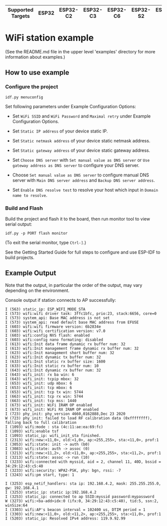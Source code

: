 | Supported Targets | ESP32 | ESP32-C2 | ESP32-C3 | ESP32-C6 | ESP32-S2 | ESP32-S3 |
| ----------------- | ----- | -------- | -------- | -------- | -------- | -------- |

# WiFi station example

(See the README.md file in the upper level 'examples' directory for more information about examples.)


## How to use example

### Configure the project

```
idf.py menuconfig
```

Set following parameters under Example Configuration Options:

* Set `WiFi SSID` and `WiFi Password` and `Maximal retry` under Example Configuration Options.

* Set `Static IP address` of your device static IP.

* Set `Static netmask address` of your device static netmask address.

* Set `Static gateway address` of your device static gateway address.

* Set `Choose DNS server` with `Set manual value as DNS server` or `Use gateway address as DNS server` to configure your DNS server.

* Choose `Set manual value as DNS server` to configure manual DNS server with `Main DNS server address` and `Backup DNS server address`.

* Set `Enable DNS resolve test` to resolve your host which input in `Domain name to resolve`.

### Build and Flash

Build the project and flash it to the board, then run monitor tool to view serial output:

```
idf.py -p PORT flash monitor
```

(To exit the serial monitor, type ``Ctrl-]``.)

See the Getting Started Guide for full steps to configure and use ESP-IDF to build projects.

## Example Output
Note that the output, in particular the order of the output, may vary depending on the environment.

Console output if station connects to AP successfully:
```
I (563) static_ip: ESP_WIFI_MODE_STA
I (573) wifi:wifi driver task: 3ffc1bfc, prio:23, stack:6656, core=0
I (573) system_api: Base MAC address is not set
I (573) system_api: read default base MAC address from EFUSE
I (603) wifi:wifi firmware version: 6b2834e
I (603) wifi:wifi certification version: v7.0
I (603) wifi:config NVS flash: enabled
I (603) wifi:config nano formating: disabled
I (613) wifi:Init data frame dynamic rx buffer num: 32
I (613) wifi:Init management frame dynamic rx buffer num: 32
I (623) wifi:Init management short buffer num: 32
I (623) wifi:Init dynamic tx buffer num: 32
I (633) wifi:Init static rx buffer size: 1600
I (633) wifi:Init static rx buffer num: 10
I (643) wifi:Init dynamic rx buffer num: 32
I (643) wifi_init: rx ba win: 6
I (643) wifi_init: tcpip mbox: 32
I (653) wifi_init: udp mbox: 6
I (653) wifi_init: tcp mbox: 6
I (653) wifi_init: tcp tx win: 5744
I (663) wifi_init: tcp rx win: 5744
I (663) wifi_init: tcp mss: 1440
I (673) wifi_init: WiFi IRAM OP enabled
I (673) wifi_init: WiFi RX IRAM OP enabled
I (723) phy_init: phy_version 4660,0162888,Dec 23 2020
W (723) phy_init: failed to load RF calibration data (0xffffffff), falling back to full calibration
I (1093) wifi:mode : sta (4c:11:ae:ea:69:fc)
I (1093) wifi:enable tsf
I (1093) static_ip: wifi_init_sta finished.
I (2313) wifi:new:<11,0>, old:<1,0>, ap:<255,255>, sta:<11,0>, prof:1
I (3053) wifi:state: init -> auth (b0)
I (3083) wifi:state: auth -> assoc (0)
I (3213) wifi:new:<11,2>, old:<11,0>, ap:<255,255>, sta:<11,2>, prof:1
I (3213) wifi:state: assoc -> run (10)
I (3233) wifi:connected with myssid, aid = 2, channel 11, 40D, bssid = 34:29:12:43:c5:40
I (3233) wifi:security: WPA2-PSK, phy: bgn, rssi: -7
I (3243) wifi:pm start, type: 1

I (3253) esp_netif_handlers: sta ip: 192.168.4.2, mask: 255.255.255.0, gw: 192.168.4.1
I (3253) static_ip: static ip:192.168.4.2
I (3253) static_ip: connected to ap SSID:myssid password:mypassword
W (3273) wifi:<ba-add>idx:0 (ifx:0, 34:29:12:43:c5:40), tid:5, ssn:2, winSize:64
I (3303) wifi:AP's beacon interval = 102400 us, DTIM period = 1
I (3303) wifi:new:<11,0>, old:<11,2>, ap:<255,255>, sta:<11,0>, prof:1
I (5203) static_ip: Resolved IPv4 address: 119.9.92.99
```
